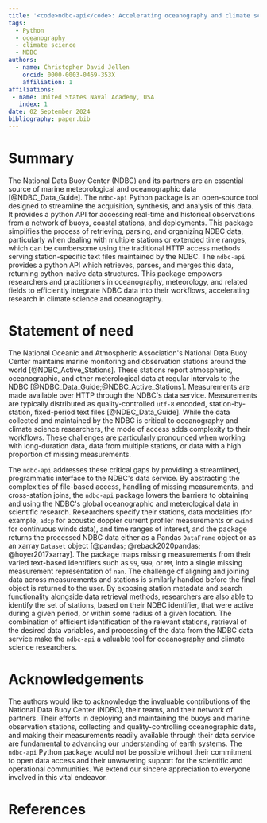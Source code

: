 ```yaml
---
title: '<code>ndbc-api</code>: Accelerating oceanography and climate science research with Python'
tags:
  - Python
  - oceanography
  - climate science
  - NDBC
authors:
  - name: Christopher David Jellen
    orcid: 0000-0003-0469-353X
    affiliation: 1
affiliations:
 - name: United States Naval Academy, USA
   index: 1
date: 02 September 2024
bibliography: paper.bib
---
```


# Summary

The National Data Buoy Center (NDBC) and its partners are an essential source of marine meteorological and oceanographic data [@NDBC_Data_Guide]. The `ndbc-api` Python package is an open-source tool designed to streamline the acquisition, synthesis, and analysis of this data. It provides a python API for accessing real-time and historical observations from a network of buoys, coastal stations, and deployments. This package simplifies the process of retrieving, parsing, and organizing NDBC data, particularly when dealing with multiple stations or extended time ranges, which can be cumbersome using the traditional HTTP access methods serving station-specific text files maintained by the NDBC. The `ndbc-api` provides a python API which retrieves, parses, and merges this data, returning python-native data structures. This package empowers researchers and practitioners in oceanography, meteorology, and related fields to efficiently integrate NDBC data into their workflows, accelerating research in climate science and oceanography.

# Statement of need

The National Oceanic and Atmospheric Association's National Data Buoy Center maintains marine monitoring and observation stations around the world [@NDBC_Active_Stations]. These stations report atmospheric, oceanographic, and other meterological data at regular intervals to the NDBC [@NDBC_Data_Guide;@NDBC_Active_Stations]. Measurements are made available over HTTP through the NDBC's data service. Measurements are typically distributed as quality-controlled `utf-8` encoded, station-by-station, fixed-period text files [@NDBC_Data_Guide]. While the data collected and maintained by the NDBC is critical to oceanography and climate science researchers, the mode of access adds complexity to their workflows. These challenges are particularly pronounced when working with long-duration data, data from multiple stations, or data with a high proportion of missing measurements.

The `ndbc-api` addresses these critical gaps by providing a streamlined, programmatic interface to the NDBC's data service. By abstracting the complexities of file-based access, handling of missing measurements, and cross-station joins, the `ndbc-api` package lowers the barriers to obtaining and using the NDBC's global oceanographic and meterological data in scientific research. Researchers specify their stations, data modalities (for example, `adcp` for acoustic doppler current profiler measurements or `cwind` for continuous winds data), and time ranges of interest, and the package returns the processed NDBC data either as a Pandas `DataFrame` object or as an xarray `Dataset` object [@pandas; @reback2020pandas; @hoyer2017xarray]. The package maps missing measurements from their varied text-based identifiers such as `99`, `999`, or `MM`, into a single missing measurement representation of `nan`. The challenge of aligning and joining data across measurements and stations is similarly handled before the final object is returned to the user. By exposing station metadata and search functionality alongside data retrieval methods, researchers are also able to identify the set of stations, based on their NDBC identifier, that were active during a given period, or within some radius of a given location. The combination of efficient identification of the relevant stations, retrieval of the desired data variables, and processing of the data from the NDBC data service make the `ndbc-api` a valuable tool for oceanography and climate science researchers.

# Acknowledgements

The authors would like to acknowledge the invaluable contributions of the National Data Buoy Center (NDBC), their teams, and their network of partners. Their efforts in deploying and maintaining the buoys and marine observation stations, collecting and quality-controlling oceanographic data, and making their measurements readily available through their data service are fundamental to advancing our understanding of earth systems. The `ndbc-api` Python package would not be possible without their commitment to open data access and their unwavering support for the scientific and operational communities. We extend our sincere appreciation to everyone involved in this vital endeavor.

# References
